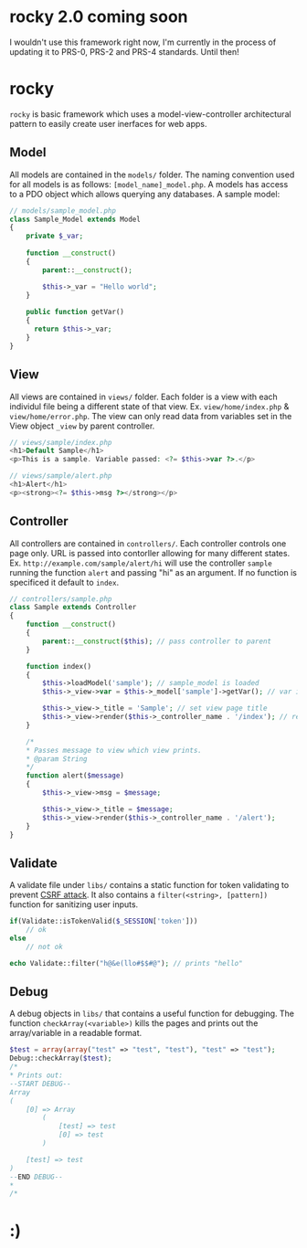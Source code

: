# rocky 2.0 coming soon

I wouldn't use this framework right now, I'm currently in the process of updating it to PRS-0, PRS-2 and PRS-4 standards.
Until then!

# rocky
`rocky` is basic framework which uses a model-view-controller architectural pattern to easily create user inerfaces for web apps.

## Model
All models are contained in the `models/` folder.  The naming convention used for all models is as follows: `[model_name]_model.php`.  A models has access to a PDO object which allows querying any databases.
A sample model:
```php
// models/sample_model.php
class Sample_Model extends Model
{
	private $_var;
	
	function __construct()
	{
		parent::__construct();

		$this->_var = "Hello world";
	}
	
	public function getVar()
	{
	  return $this->_var;
	}
}
```

## View
All views are contained in `views/` folder.  Each folder is a view with each individul file being a different state of that view. Ex. `view/home/index.php` & `view/home/error.php`. The view can only read data from variables set in the View object `_view` by parent controller.

```php
// views/sample/index.php
<h1>Default Sample</h1>
<p>This is a sample. Variable passed: <?= $this->var ?>.</p>

// views/sample/alert.php
<h1>Alert</h1>
<p><strong><?= $this->msg ?></strong></p>
```

## Controller
All controllers are contained in `controllers/`.  Each controller controls one page only.  URL is passed into contorller allowing for many different states.  Ex. `http://example.com/sample/alert/hi` will use the controller `sample` running the function `alert` and passing "hi" as an argument. If no function is specificed it default to `index`.

```php
// controllers/sample.php
class Sample extends Controller
{
	function __construct()
	{
		parent::__construct($this); // pass controller to parent
	}

	function index()
	{
		$this->loadModel('sample'); // sample_model is loaded
		$this->_view->var = $this->_model['sample']->getVar(); // var is passed into view

		$this->_view->_title = 'Sample'; // set view page title
		$this->_view->render($this->_controller_name . '/index'); // render current controllers default view
	}

	/*
	* Passes message to view which view prints.
	* @param String
	*/
	function alert($message)
	{
		$this->_view->msg = $message;

		$this->_view->_title = $message;	
		$this->_view->render($this->_controller_name . '/alert');
	}
}
```

## Validate
A validate file under `libs/` contains a static function for token validating to prevent [CSRF attack](http://en.wikipedia.org/wiki/Cross-site_request_forgery).  It also contains a `filter(<string>, [pattern])` function for sanitizing user inputs.

```php
if(Validate::isTokenValid($_SESSION['token']))
	// ok
else
	// not ok
```
```php
echo Validate::filter("h@&e(llo#$$#@"); // prints "hello"
```

## Debug
A debug objects in `libs/` that contains a useful function for debugging.  The function `checkArray(<variable>)` kills the pages and prints out the array/variable in a readable format.

```php
$test = array(array("test" => "test", "test"), "test" => "test");
Debug::checkArray($test);
/*
* Prints out:
--START DEBUG--
Array
(
    [0] => Array
        (
            [test] => test
            [0] => test
        )

    [test] => test
)
--END DEBUG--
* 
/*
```

# :)
